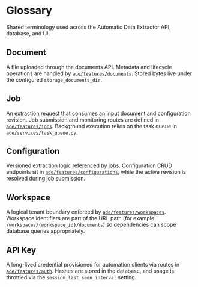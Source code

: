 # Glossary

Shared terminology used across the Automatic Data Extractor API, database, and UI.

## Document
A file uploaded through the documents API. Metadata and lifecycle operations are handled by [`ade/features/documents`](../../ade/features/documents). Stored bytes live under the configured `storage_documents_dir`.

## Job
An extraction request that consumes an input document and configuration revision. Job submission and monitoring routes are defined in [`ade/features/jobs`](../../ade/features/jobs). Background execution relies on the task queue in [`ade/services/task_queue.py`](../../ade/services/task_queue.py).

## Configuration
Versioned extraction logic referenced by jobs. Configuration CRUD endpoints sit in [`ade/features/configurations`](../../ade/features/configurations), while the active revision is resolved during job submission.

## Workspace
A logical tenant boundary enforced by [`ade/features/workspaces`](../../ade/features/workspaces). Workspace identifiers are part of the URL path (for example `/workspaces/{workspace_id}/documents`) so dependencies can scope database queries appropriately.

## API Key
A long-lived credential provisioned for automation clients via routes in [`ade/features/auth`](../../ade/features/auth). Hashes are stored in the database, and usage is throttled via the `session_last_seen_interval` setting.
